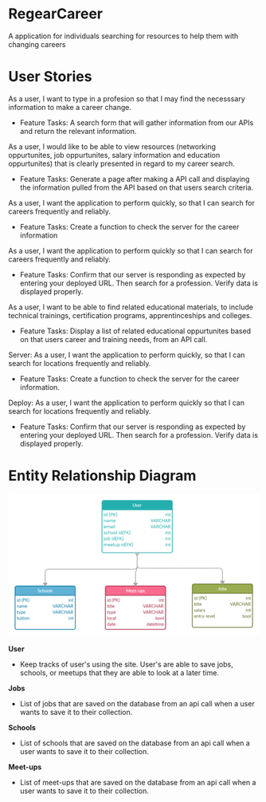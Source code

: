 # RegearCareer
A application for individuals searching for resources to help them with changing careers

# User Stories

 As a user, I want to type in a profesion so that I may find the necesssary information to make a career change.

- Feature Tasks: A search form that will gather information from our APIs and return the relevant information.

As a user, I would like to be able to view resources (networking oppurtunites, job oppurtunites, salary information and education oppurtunites) that is clearly presented in regard to my career search.

- Feature Tasks: Generate a page after making a API call and displaying the information pulled from the API based on that users search criteria. 


As a user, I want the application to perform quickly, so that I can search for careers frequently and reliably.

- Feature Tasks: Create a function to check the server for the career information

As a user, I want the application to perform quickly so that I can search for careers frequently and reliably.

- Feature Tasks: Confirm that our server is responding as expected by entering your deployed URL. Then search for a profession. Verify data is displayed properly.


As a user, I want to be able to find related educational materials, to include technical trainings, certification programs, apprentinceships and colleges. 

- Feature Tasks: Display a list of related educational oppurtunites based on that users career and training needs, from an API call.

Server: As a user, I want the application to perform quickly, so that I can search for locations frequently and reliably.

- Feature Tasks: Create a function to check the server for the career information.

Deploy: As a user, I want the application to perform quickly so that I can search for locations frequently and reliably.

- Feature Tasks: Confirm that our server is responding as expected by entering your deployed URL. Then search for a profession. Verify data is displayed properly.

# Entity Relationship Diagram

![Data Base](./DataBase.png)

**User**
- Keep tracks of user's using the site. User's are able to save jobs, schools, or meetups that they are able to look at a later time.

**Jobs**
- List of jobs that are saved on the database from an api call when a user wants to save it to their collection.

**Schools**
- List of schools that are saved on the database from an api call when a user wants to save it to their collection.

**Meet-ups**
- List of meet-ups that are saved on the database from an api call when a user wants to save it to their collection.